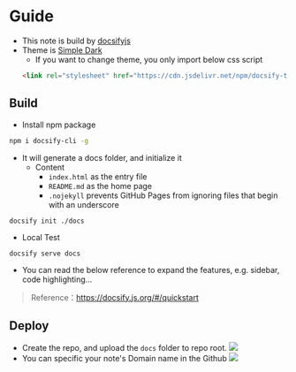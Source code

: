 # Guide

* This note is build by [docsifyjs](https://github.com/docsifyjs)
* Theme is [Simple Dark](https://jhildenbiddle.github.io/docsify-themeable/#/themes)
    * If you want to change theme, you only import below css script
    ```html
    <link rel="stylesheet" href="https://cdn.jsdelivr.net/npm/docsify-themeable@0/dist/css/theme-simple-dark.css">
    ```

## Build

* Install npm package
```bash
npm i docsify-cli -g
```

* It will generate a docs folder, and initialize it
    * Content
        * `index.html` as the entry file
        * `README.md` as the home page
        * `.nojekyll` prevents GitHub Pages from ignoring files that begin with an underscore

```
docsify init ./docs
```

* Local Test

```
docsify serve docs
```

* You can read the below reference to expand the features, e.g. sidebar, code highlighting...

> Reference：https://docsify.js.org/#/quickstart

## Deploy

* Create the repo, and upload the `docs` folder to repo root.
![](https://i.imgur.com/pWHOIca.png)
* You can specific your note's Domain name in the Github
![](https://i.imgur.com/m5oi19A.png)
